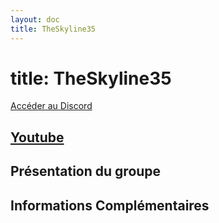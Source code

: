 ```yaml
---
layout: doc
title: TheSkyline35
---
```


# title: TheSkyline35

[Accéder au Discord](https://discord.gg/5JVEwYxKJ7)

[Youtube](https://www.youtube.com/@TheSkyline35)
---
## Présentation du groupe

## Informations Complémentaires
